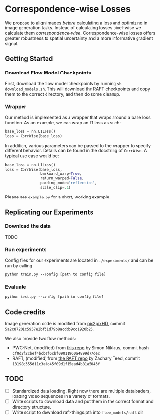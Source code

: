 # Correspondence-wise Losses

We propose to align images _before_ calculating a loss and optimizing in image generation tasks. Instead of calculating losses pixel-wise we calculate them _correspondence-wise_. Correspondence-wise losses offers greater robustness to spatial uncertainty and a more informative gradient signal.

## Getting Started

### Download Flow Model Checkpoints

First, download the flow model checkpoints by running `sh download_models.sh`. This will download the RAFT checkpoints and copy them to the correct directory, and then do some cleanup.

### Wrapper

Our method is implemented as a wrapper that wraps around a base loss function. As an example, we can wrap an L1 loss as such:

```python
base_loss = nn.L1Loss()
loss = CorrWise(base_loss)
```

In addition, various parameters can be passed to the wrapper to specify different behavior. Details can be found in the docstring of `CorrWise`. A typical use case would be:

```python
base_loss = nn.L1Loss()
loss = CorrWise(base_loss, 
                backward_warp=True, 
                return_warped=False, 
                padding_mode='reflection',
                scale_clip=.1)
```

Please see `example.py` for a short, working example.

## Replicating our Experiments

### Download the data

TODO

### Run experiments

Config files for our experiments are located in `./experiments/` and can be run by calling

```
python train.py --config [path to config file]
```

### Evaluate 

```
python test.py --config [path to config file]
```


## Code credits

Image generation code is modified from [pix2pixHD](https://github.com/NVIDIA/pix2pixHD), commit `5a2c87201c5957e2bf51d79b8acddb9cc1920b26`.

We also provide two flow methods:

- PWC-Net, (modified) from [this repo](https://github.com/sniklaus/pytorch-pwc) by Simon Niklaus, commit hash `cf0d2f2cbef4bcb0f6cbf09011960a4899d77dec`
- RAFT, (modified) from [the RAFT repo](https://github.com/sniklaus/pytorch-pwc) by Zachary Teed, commit `13198c355d11c3a0c45f09d1f15ead4b81a5043f`


## TODO

 - [ ] Standardized data loading. Right now there are multiple dataloaders, loading video sequences in a variety of formats.
 - [ ] Write scripts to download data and put them in the correct format and directory structure.
 - [ ] Write script to download raft-things.pth into `flow_models/raft` dir
